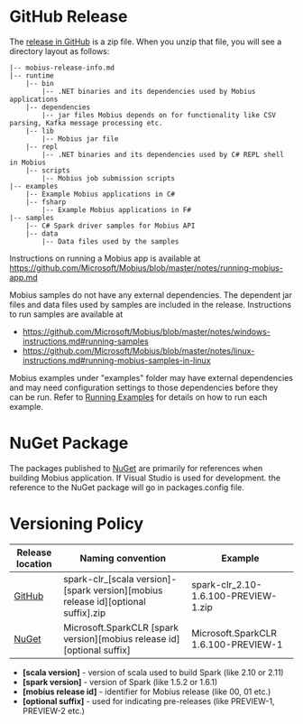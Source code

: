 # GitHub Release
The [release in GitHub](https://github.com/Microsoft/Mobius/releases) is a zip file. When you unzip that file, you will see a directory layout as follows:

````    
|-- mobius-release-info.md
|-- runtime
    |-- bin
        |-- .NET binaries and its dependencies used by Mobius applications
    |-- dependencies    
        |-- jar files Mobius depends on for functionality like CSV parsing, Kafka message processing etc.        
    |-- lib
        |-- Mobius jar file
    |-- repl
        |-- .NET binaries and its dependencies used by C# REPL shell in Mobius
    |-- scripts
        |-- Mobius job submission scripts
|-- examples
    |-- Example Mobius applications in C#
    |-- fsharp
        |-- Example Mobius applications in F#
|-- samples
    |-- C# Spark driver samples for Mobius API 
    |-- data    
        |-- Data files used by the samples
```` 

Instructions on running a Mobius app is available at https://github.com/Microsoft/Mobius/blob/master/notes/running-mobius-app.md

Mobius samples do not have any external dependencies. The dependent jar files and data files used by samples are included in the release. Instructions to run samples are available at
* https://github.com/Microsoft/Mobius/blob/master/notes/windows-instructions.md#running-samples
* https://github.com/Microsoft/Mobius/blob/master/notes/linux-instructions.md#running-mobius-samples-in-linux

Mobius examples under "examples" folder may have external dependencies and may need configuration settings to those dependencies before they can be run. Refer to [Running Examples](https://github.com/Microsoft/Mobius/blob/master/notes/running-mobius-app.md#running-mobius-examples-in-local-mode) for details on how to run each example.

# NuGet Package
The packages published to [NuGet](https://www.nuget.org/packages/Microsoft.SparkCLR/) are primarily for references when building Mobius application. If Visual Studio is used for development. the reference to the NuGet package will go in packages.config file.

# Versioning Policy
|Release location|Naming convention |Example |
|----------------|------------------|--------|
|[GitHub](https://github.com/Microsoft/Mobius/releases) |spark-clr_[scala version]-[spark version][mobius release id][optional suffix].zip|spark-clr_2.10-1.6.100-PREVIEW-1.zip |
|[NuGet](https://www.nuget.org/packages/Microsoft.SparkCLR/)|Microsoft.SparkCLR [spark version][mobius release id][optional suffix]|Microsoft.SparkCLR 1.6.100-PREVIEW-1 |

* **[scala version]** - version of scala used to build Spark (like 2.10 or 2.11)
* **[spark version]** - version of Spark (like 1.5.2 or 1.6.1)
* **[mobius release id]** - identifier for Mobius release (like 00, 01 etc.)
* **[optional suffix]** - used for indicating pre-releases (like PREVIEW-1, PREVIEW-2 etc.)
